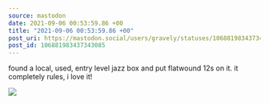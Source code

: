 ```yaml
---
source: mastodon
date: 2021-09-06 00:53:59.86 +00
title: "2021-09-06 00:53:59.86 +00"
post_uri: https://mastodon.social/users/gravely/statuses/106881983437343085
post_id: 106881983437343085
---
```

found a local, used, entry level jazz box and put flatwound 12s on it. it completely rules, i love it!


![](/images/106881983392816984.jpg)

